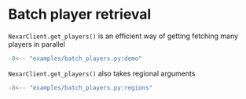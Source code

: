 # Batch player retrieval

`NexarClient.get_players()` is an efficient way of getting fetching many players in parallel

```py
-8<-- "examples/batch_players.py:demo"
```

`NexarClient.get_players()` also takes regional arguments

```py
-8<-- "examples/batch_players.py:regions"
```
